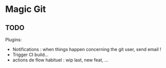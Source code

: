 # Magic Git

## TODO

Plugins:
- Notifications : when things happen concerning the git user, send email !
- Trigger CI build...
- actions de flow habituel : wip last, new feat, ...
